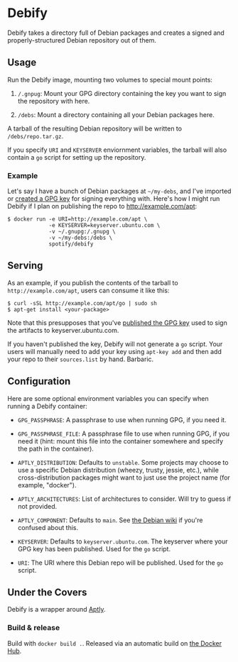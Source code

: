 # Debify

Debify takes a directory full of Debian packages and creates a signed and properly-structured
Debian repository out of them.

## Usage

Run the Debify image, mounting two volumes to special mount points:

1. `/.gnpug`: Mount your GPG directory containing the key you want to sign the repository with here.

2. `/debs`: Mount a directory containing all your Debian packages here.

A tarball of the resulting Debian repository will be written to `/debs/repo.tar.gz`.

If you specify `URI` and `KEYSERVER` enviornment variables, the tarball will also contain a `go`
script for setting up the repository.

### Example

Let's say I have a bunch of Debian packages at `~/my-debs`, and I've imported or [created a GPG key](http://fedoraproject.org/wiki/Creating_GPG_Keys)
for signing everything with. Here's how I might run Debify if I plan on publishing the repo to
http://example.com/apt:

    $ docker run -e URI=http://example.com/apt \
                 -e KEYSERVER=keyserver.ubuntu.com \
                 -v ~/.gnupg:/.gnupg \
                 -v ~/my-debs:/debs \
                 spotify/debify

## Serving

As an example, if you publish the contents of the tarball to `http://example.com/apt`, users can
consume it like this:

    $ curl -sSL http://example.com/apt/go | sudo sh
    $ apt-get install <your-package>

Note that this presupposes that you've [published the GPG key](http://fedoraproject.org/wiki/Creating_GPG_Keys#Making_Your_Public_Key_Available)
used to sign the artifacts to keyserver.ubuntu.com.

If you haven't published the key, Debify will not generate a `go` script. Your users will manually
need to add your key using `apt-key add` and then add your repo to their `sources.list` by hand.
Barbaric.

## Configuration

Here are some optional environment variables you can specify when running a Debify container:

- `GPG_PASSPHRASE`: A passphrase to use when running GPG, if you need it.

- `GPG_PASSPHRASE_FILE`: A passphrase file to use when running GPG, if you need it (hint: mount this
  file into the container somewhere and specify the path in the container).

- `APTLY_DISTRIBUTION`: Defaults to `unstable`. Some projects may choose to use a specific Debian
  distribution (wheezy, trusty, jessie, etc.), while cross-distribution packages might want to just
  use the project name (for example, "docker").

- `APTLY_ARCHITECTURES`: List of architectures to consider. Will try to guess if not provided.

- `APTLY_COMPONENT`: Defaults to `main`. See [the Debian wiki](https://wiki.debian.org/RepositoryFormat#Components)
  if you're confused about this.

- `KEYSERVER`: Defaults to `keyserver.ubuntu.com`. The keyserver where your GPG key has been published.
  Used for the `go` script.

- `URI`: The URI where this Debian repo will be published. Used for the `go` script.

## Under the Covers

Debify is a wrapper around [Aptly](http://www.aptly.info/).

### Build & release

Build with `docker build .`. Released via an automatic build on [the Docker Hub](https://hub.docker.com/).

